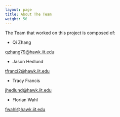 ```yaml
---
layout: page
title: About The Team
weight: 50
---
```


The Team that worked on this project is composed of:
- Qi Zhang

qzhang79@hawk.iit.edu
- Jason Hedlund

tfranci2@hawk.iit.edu
- Tracy Francis                

jhedlund@hawk.iit.edu
- Florian Wahl 

fwahl@hawk.iit.edu
